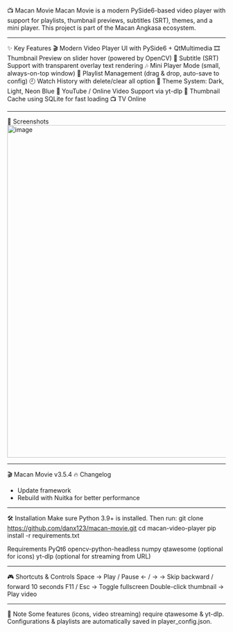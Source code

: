 📺 Macan Movie
Macan Movie is a modern PySide6-based video player with support for playlists, thumbnail previews, subtitles (SRT), themes, and a mini player. This project is part of the Macan Angkasa ecosystem.

---

✨ Key Features
🎬 Modern Video Player UI with PySide6 + QtMultimedia
🎞️ Thumbnail Preview on slider hover (powered by OpenCV)
📜 Subtitle (SRT) Support with transparent overlay text rendering
🎶 Mini Player Mode (small, always-on-top window)
📂 Playlist Management (drag & drop, auto-save to config)
🕘 Watch History with delete/clear all option
🎨 Theme System: Dark, Light, Neon Blue
🔗 YouTube / Online Video Support via yt-dlp
💾 Thumbnail Cache using SQLite for fast loading
📺 TV Online

---
📸 Screenshots
<img width="1365" height="767" alt="image" src="https://github.com/user-attachments/assets/40ab3546-3fe2-4fe9-9ac5-7c1ac3b58260" />

---
🎬 Macan Movie v3.5.4
🔥 Changelog
- Update framework
- Rebuild with Nuitka for better performance

---

🛠️ Installation
Make sure Python 3.9+ is installed. Then run:
git clone https://github.com/danx123/macan-movie.git
cd macan-video-player
pip install -r requirements.txt

Requirements
PyQt6
opencv-python-headless
numpy
qtawesome (optional for icons)
yt-dlp (optional for streaming from URL)

---

🎮 Shortcuts & Controls
Space → Play / Pause
← / → → Skip backward / forward 10 seconds
F11 / Esc → Toggle fullscreen
Double-click thumbnail → Play video

---

📌 Note
Some features (icons, video streaming) require qtawesome & yt-dlp.
Configurations & playlists are automatically saved in player_config.json.
